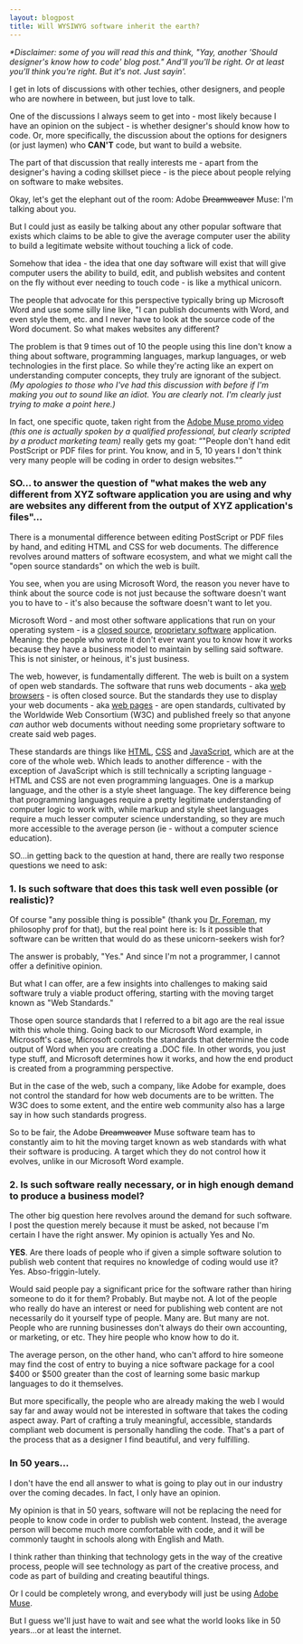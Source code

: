 ```yaml
---
layout: blogpost
title: Will WYSIWYG software inherit the earth?
---
```


<p class="disclaimer"><em>*Disclaimer: some of you will read this and think, "Yay, another 'Should designer's know how to code' blog post." And'll you'll be right. Or at least you'll think you're right. But it's not. Just sayin'.</em></p>

<p>I get in lots of discussions with other techies, other designers, and people who are nowhere in between, but just love to talk.</p>

<p>One of the discussions I always seem to get into - most likely because I have an opinion on the subject - is whether designer's should know how to code. Or, more specifically, the discussion about the options for designers (or just laymen) who <strong>CAN'T</strong> code, but want to build a website.</p>

<p>The part of that discussion that really interests me - apart from the designer's having a coding skillset piece - is the piece about people relying on software to make websites.</p>

<p>Okay, let's get the elephant out of the room: Adobe <strike>Dreamweaver</strike> Muse: I'm talking about you.</p>

<p>But I could just as easily be talking about any other popular software that exists which claims to be able to give the average computer user the ability to build a legitimate website without touching a lick of code.</p>

<p>Somehow that idea - the idea that one day software will exist that will give computer users the ability to build, edit, and publish websites and content on the fly without ever needing to touch code - is like a mythical unicorn.</p>

<p>The people that advocate for this perspective typically bring up Microsoft Word and use some silly line like, "I can publish documents with Word, and even style them, etc. and I never have to look at the source code of the Word document. So what makes websites any different?</p>

<p>The problem is that 9 times out of 10 the people using this line don't know a thing about software, programming languages, markup languages, or web technologies in the first place. So while they're acting like an expert on understanding computer concepts, they truly are ignorant of the subject. <em>(My apologies to those who I've had this discussion with before if I'm making you out to sound like an idiot. You are clearly not. I'm clearly just trying to make a point here.) </em></p>

<p>In fact, one specific quote, taken right from the <a href="http://muse.adobe.com/video-meet-muse-and-the-people-behind-it.html">Adobe Muse promo video</a> <em>(this one is actually spoken by a qualified professional, but clearly scripted by a product marketing team)</em> really gets my goat:
<q>"People don't hand edit PostScript or PDF files for print. You know, and in 5, 10 years I don't think very many people will be coding in order to design websites."</q></p>

<h3>SO... to answer the question of "what makes the web any different from XYZ software application you are using and why are websites any different from the output of XYZ application's files"...</h3>

<p>There is a monumental difference between editing PostScript or PDF files by hand, and editing HTML and CSS for web documents. The difference revolves around matters of software ecosystem, and what we might call the "open source standards" on which the web is built.</p>

<p>You see, when you are using Microsoft Word, the reason you never have to think about the source code is not just because the software doesn't want you to have to - it's also because the software doesn't want to let you.</p>

<p>Microsoft Word - and most other software applications that run on your operating system - is a <a href="http://simple.wikipedia.org/wiki/Closed_source" target="_blank">closed source</a>, <a href="http://en.wikipedia.org/wiki/Proprietary_software" target="_blank">proprietary software</a> application. Meaning: the people who wrote it don't ever want you to know how it works because they have a business model to maintain by selling said software. This is not sinister, or heinous, it's just business.</p>

<p>The web, however, is fundamentally different. The web is built on a system of open web standards. The software that runs web documents - aka <a href="http://en.wikipedia.org/wiki/Web_browser" target="_blank">web browsers</a> - is often closed source. But the standards they use to display your web documents - aka <a href="http://en.wikipedia.org/wiki/Web_page" target="_blank">web pages</a> - are open standards, cultivated by the Worldwide Web Consortium (W3C) and published freely so that anyone <em>can</em> author web documents without needing some proprietary software to create said web pages.</p>

<p>These standards are things like <a href="http://en.wikipedia.org/wiki/HTML" target="_blank">HTML</a>, <a href="http://en.wikipedia.org/wiki/Cascading_Style_Sheets" target="_blank">CSS</a> and <a href="http://en.wikipedia.org/wiki/JavaScript" target="_blank">JavaScript</a>, which are at the core of the whole web. Which leads to another difference - with the exception of JavaScript which is still technically a scripting language - HTML and CSS are not even programming languages. One is a markup language, and the other is a style sheet language. The key difference being that programming languages require a pretty legitimate understanding of computer logic to work with, while markup and style sheet languages require a much lesser computer science understanding, so they are much more accessible to the average person (ie - without a computer science education).</p>

<p>SO...in getting back to the question at hand, there are really two response questions we need to ask:</p>

<h3>1. Is such software that does this task well even possible (or realistic)?</h3>

<p>Of course "any possible thing is possible" (thank you <a href="http://www.linkedin.com/pub/dr-mark-w-foreman/10/109/849" target="_blank">Dr. Foreman</a>, my philosophy prof for that), but the real point here is: Is it possible that software can be written that would do as these unicorn-seekers wish for?</p>

<p>The answer is probably, "Yes." And since I'm not a programmer, I cannot offer a definitive opinion.</p>

<p>But what I can offer, are a few insights into challenges to making said software truly a viable product offering, starting with the moving target known as "Web Standards."</p>

<p>Those open source standards that I referred to a bit ago are the real issue with this whole thing. Going back to our Microsoft Word example, in Microsoft's case, Microsoft controls the standards that determine the code output of Word when you are creating a .DOC file. In other words, you just type stuff, and Microsoft determines how it works, and how the end product is created from a programming perspective.</p>

<p>But in the case of the web, such a company, like Adobe for example, does not control the standard for how web documents are to be written. The W3C does to some extent, and the entire web community also has a large say in how such standards progress.</p>

<p>So to be fair, the Adobe <strike>Dreamweaver</strike> Muse software team has to constantly aim to hit the moving target known as web standards with what their software is producing. A target which they do not control how it evolves, unlike in our Microsoft Word example.</p>

<h3>2. Is such software really necessary, or in high enough demand to produce a business model?</h3>

<p>The other big question here revolves around the demand for such software. I post the question merely because it must be asked, not because I'm certain I have the right answer. My opinion is actually Yes and No.</p>

<p><strong>YES</strong>. Are there loads of people who if given a simple software solution to publish web content that requires no knowledge of coding would use it? Yes. Abso-friggin-lutely.</p>

<p>Would said people pay a significant price for the software rather than hiring someone to do it for them? Probably. But maybe not. A lot of the people who really do have an interest or need for publishing web content are not necessarily do it yourself type of people. Many are. But many are not. People who are running businesses don't always do their own accounting, or marketing, or etc. They hire people who know how to do it. </p>

<p>The average person, on the other hand, who can't afford to hire someone may find the cost of entry to buying a nice software package for a cool $400 or $500 greater than the cost of learning some basic markup languages to do it themselves.</p>

<p>But more specifically, the people who are already making the web I would say far and away would not be interested in software that takes the coding aspect away. Part of crafting a truly meaningful, accessible, standards compliant web document is personally handling the code. That's a part of the process that as a designer I find beautiful, and very fulfilling.</p>

<h3>In 50 years...</h3>

<p>I don't have the end all answer to what is going to play out in our industry over the coming decades. In fact, I only have an opinion.</p>

<p>My opinion is that in 50 years, software will not be replacing the need for people to know code in order to publish web content. Instead, the average person will become much more comfortable with code, and it will be commonly taught in schools along with English and Math.</p>

<p>I think rather than thinking that technology gets in the way of the creative process, people will see technology as part of the creative process, and code as part of building and creating beautiful things.</p>

<p>Or I could be completely wrong, and everybody will just be using <a href="http://muse.adobe.com/" target="_blank">Adobe Muse</a>.</p>

<p>But I guess we'll just have to wait and see what the world looks like in 50 years...or at least the internet.</p>